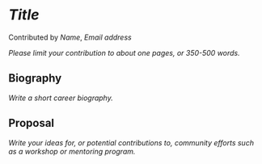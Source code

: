 # _Title_
Contributed by _Name_, _Email address_

_Please limit your contribution to about one pages, or 350-500 words._

## Biography

_Write a short career biography._

## Proposal

_Write your ideas for, or potential contributions to, community efforts such as a workshop or mentoring program._
